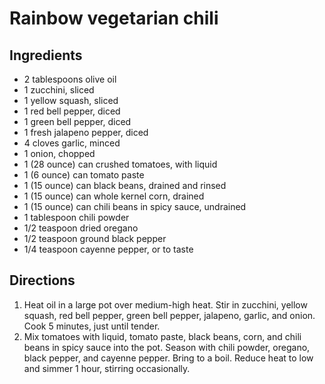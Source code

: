 Rainbow vegetarian chili
=========

Ingredients
---------
 * 2 tablespoons olive oil
 * 1 zucchini, sliced
 * 1 yellow squash, sliced
 * 1 red bell pepper, diced
 * 1 green bell pepper, diced
 * 1 fresh jalapeno pepper, diced
 * 4 cloves garlic, minced
 * 1 onion, chopped
 * 1 (28 ounce) can crushed tomatoes, with liquid
 * 1 (6 ounce) can tomato paste
 * 1 (15 ounce) can black beans, drained and rinsed
 * 1 (15 ounce) can whole kernel corn, drained
 * 1 (15 ounce) can chili beans in spicy sauce, undrained
 * 1 tablespoon chili powder
 * 1/2 teaspoon dried oregano
 * 1/2 teaspoon ground black pepper
 * 1/4 teaspoon cayenne pepper, or to taste

Directions
---------
 1. Heat oil in a large pot over medium-high heat. Stir in zucchini, yellow squash, red bell pepper, green bell pepper, jalapeno, garlic, and onion. Cook 5 minutes, just until tender.
 2.  Mix tomatoes with liquid, tomato paste, black beans, corn, and chili beans in spicy sauce into the pot. Season with chili powder, oregano, black pepper, and cayenne pepper. Bring to a boil. Reduce heat to low and simmer 1 hour, stirring occasionally.

